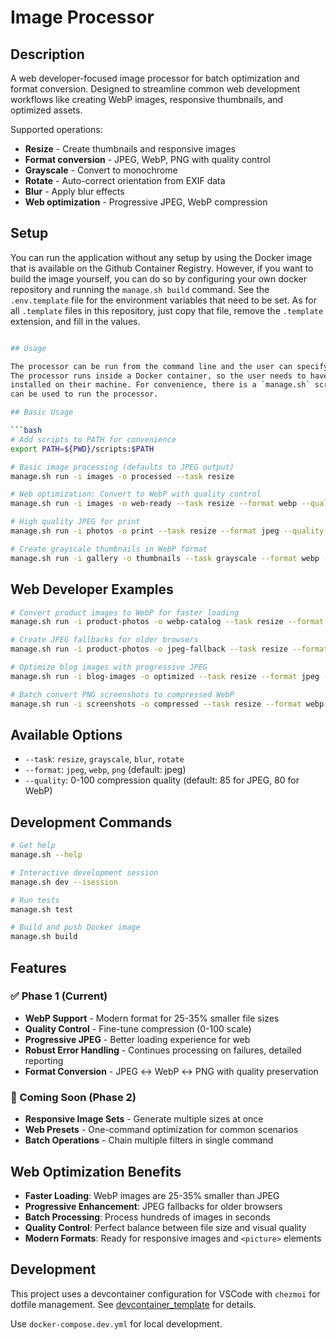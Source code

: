 # Image Processor

## Description

A web developer-focused image processor for batch optimization and format conversion. Designed to streamline common web development workflows like creating WebP images, responsive thumbnails, and optimized assets.

Supported operations:
- **Resize** - Create thumbnails and responsive images
- **Format conversion** - JPEG, WebP, PNG with quality control
- **Grayscale** - Convert to monochrome
- **Rotate** - Auto-correct orientation from EXIF data
- **Blur** - Apply blur effects
- **Web optimization** - Progressive JPEG, WebP compression

## Setup

You can run the application without any setup by using the Docker image that is
available on the Github Container Registry. However, if you want to build the
image yourself, you can do so by configuring your own docker repository and
running the `manage.sh build` command. See the `.env.template` file for the
environment variables that need to be set. As for all `.template` files in this
repository, just copy that file, remove the `.template` extension, and fill in
the values.

```bash

## Usage

The processor can be run from the command line and the user can specify the input folder, output folder, filter to apply and the filter parameters.
The processor runs inside a Docker container, so the user needs to have Docker
installed on their machine. For convenience, there is a `manage.sh` script that
can be used to run the processor.

## Basic Usage

```bash
# Add scripts to PATH for convenience
export PATH=${PWD}/scripts:$PATH

# Basic image processing (defaults to JPEG output)
manage.sh run -i images -o processed --task resize

# Web optimization: Convert to WebP with quality control
manage.sh run -i images -o web-ready --task resize --format webp --quality 80

# High quality JPEG for print
manage.sh run -i photos -o print --task resize --format jpeg --quality 95

# Create grayscale thumbnails in WebP format
manage.sh run -i gallery -o thumbnails --task grayscale --format webp --quality 75
```

## Web Developer Examples

```bash
# Convert product images to WebP for faster loading
manage.sh run -i product-photos -o webp-catalog --task resize --format webp --quality 80

# Create JPEG fallbacks for older browsers
manage.sh run -i product-photos -o jpeg-fallback --task resize --format jpeg --quality 85

# Optimize blog images with progressive JPEG
manage.sh run -i blog-images -o optimized --task resize --format jpeg --quality 85

# Batch convert PNG screenshots to compressed WebP
manage.sh run -i screenshots -o compressed --task resize --format webp --quality 70
```

## Available Options

- `--task`: `resize`, `grayscale`, `blur`, `rotate`
- `--format`: `jpeg`, `webp`, `png` (default: jpeg)
- `--quality`: 0-100 compression quality (default: 85 for JPEG, 80 for WebP)

## Development Commands

```bash
# Get help
manage.sh --help

# Interactive development session
manage.sh dev --isession

# Run tests
manage.sh test

# Build and push Docker image
manage.sh build
```

## Features

### ✅ Phase 1 (Current)
- **WebP Support** - Modern format for 25-35% smaller file sizes
- **Quality Control** - Fine-tune compression (0-100 scale)
- **Progressive JPEG** - Better loading experience for web
- **Robust Error Handling** - Continues processing on failures, detailed reporting
- **Format Conversion** - JPEG ↔ WebP ↔ PNG with quality preservation

### 🚧 Coming Soon (Phase 2)
- **Responsive Image Sets** - Generate multiple sizes at once
- **Web Presets** - One-command optimization for common scenarios
- **Batch Operations** - Chain multiple filters in single command

## Web Optimization Benefits

- **Faster Loading**: WebP images are 25-35% smaller than JPEG
- **Progressive Enhancement**: JPEG fallbacks for older browsers
- **Batch Processing**: Process hundreds of images in seconds
- **Quality Control**: Perfect balance between file size and visual quality
- **Modern Formats**: Ready for responsive images and `<picture>` elements

## Development

This project uses a devcontainer configuration for VSCode with `chezmoi` for dotfile management. See [devcontainer_template](https://github.com/loxosceles/devcontainer_config_template) for details.

Use `docker-compose.dev.yml` for local development.
